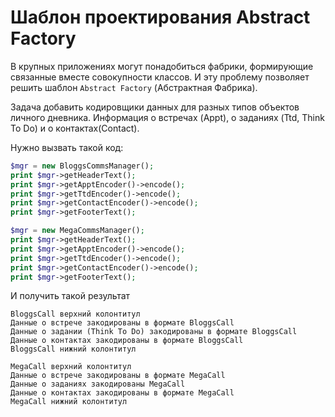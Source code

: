 Шаблон проектирования Abstract Factory
=========

В крупных приложениях могут понадобиться фабрики, формирующие связанные вместе совокупности классов. И эту проблему позволяет решить шаблон `Abstract Factory` (Абстрактная Фабрика).

Задача добавить кодировщики данных для разных типов объектов личного дневника. Информация о встречах (Appt), о заданиях (Ttd, Think To Do) и о контактах(Contact).

Нужно вызвать такой код:

```php
$mgr = new BloggsCommsManager();
print $mgr->getHeaderText();
print $mgr->getApptEncoder()->encode();
print $mgr->getTtdEncoder()->encode();
print $mgr->getContactEncoder()->encode();
print $mgr->getFooterText();

$mgr = new MegaCommsManager();
print $mgr->getHeaderText();
print $mgr->getApptEncoder()->encode();
print $mgr->getTtdEncoder()->encode();
print $mgr->getContactEncoder()->encode();
print $mgr->getFooterText();
```
И получить такой результат
```
BloggsCall верхний колонтитул
Данные о встрече закодированы в формате BloggsCall
Данные о задании (Think To Do) закодированы в формате BloggsCall
Данные о контактах закодированы в формате BloggsCall
BloggsCall нижний колонтитул

MegaCall верхний колонтитул
Данные о встрече закодированы в формате MegaCall
Данные о заданиях закодированы MegaCall
Данные о контактах закодированы в формате MegaCall
MegaCall нижний колонтитул
```